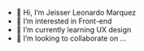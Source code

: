 - 👋 Hi, I’m Jeisser Leonardo Marquez
- 👀 I’m interested in Front-end 
- 🌱 I’m currently learning UX design
- 💞️ I’m looking to collaborate on ...



<!---
LeoJzr/LeoJzr is a ✨ special ✨ repository because its `README.md` (this file) appears on your GitHub profile.
You can click the Preview link to take a look at your changes.
--->
